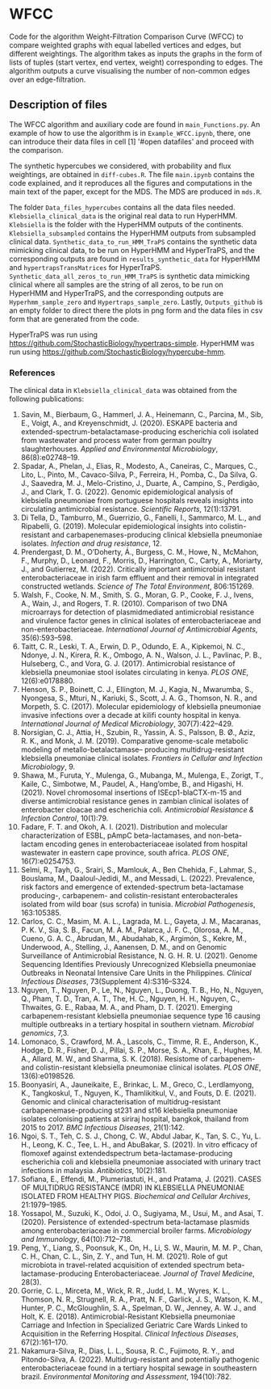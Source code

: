 # WFCC
Code for the algorithm Weight-Filtration Comparison Curve (WFCC) to compare weighted graphs with equal labelled vertices and edges, but different weightings. The algorithm takes as inputs the graphs in the form of lists of tuples (start vertex, end vertex, weight) corresponding to edges. The algorithm outputs a curve visualising the number of non-common edges over an edge-filtration. 

## Description of files
The WFCC algorithm and auxiliary code are found in `main_Functions.py`. An example of how to use the algorithm is in `Example_WFCC.ipynb`, there, one can introduce their data files in cell [1] '#open datafiles' and proceed with the comparison.

The synthetic hypercubes we considered, with probability and flux weightings, are obtained in `diff-cubes.R`. The file `main.ipynb` contains the code explained, and it reproduces all the figures and computations in the main text of the paper, except for the MDS. The MDS are produced in `mds.R`. 

The folder `Data_files_hypercubes` contains all the data files needed. `Klebsiella_clinical_data` is the original real data to run HyperHMM. `Klebsiella` is the folder with the HyperHMM outputs of the continents. `Klebsiella_subsampled` contains the HyperHMM outputs from subsampled clinical data. `Synthetic_data_to_run_HMM_TraPS` contains the synthetic data mimicking clinical data, to be run on HyperHMM and HyperTraPS, and the corresponding outputs are found in `results_synthetic_data` for HyperHMM and `hypertrapsTransMatrices` for HyperTraPS. `Synthetic_data_all_zeros_to_run_HMM_TraPS` is synthetic data mimicking clinical where all samples are the string of all zeros, to be run on HyperHMM and HyperTraPS, and the corresponding outputs are `Hyperhmm_sample_zero` and `Hypertraps_sample_zero`. Lastly, `Outputs_github` is an empty folder to direct there the plots in png form and the data files in csv form that are generated from the code.

HyperTraPS was run using https://github.com/StochasticBiology/hypertraps-simple. HyperHMM was run using https://github.com/StochasticBiology/hypercube-hmm. 

### References 
The clinical data in `Klebsiella_clinical_data` was obtained from the following publications:

1. Savin, M., Bierbaum, G., Hammerl, J. A., Heinemann, C., Parcina, M., Sib, E., Voigt, A., and Kreyenschmidt, J. (2020). ESKAPE bacteria and extended-spectrum-betalactamase-producing escherichia coli isolated from wastewater and process water from german poultry slaughterhouses. *Applied and Environmental Microbiology*, 86(8):e02748–19.
2. Spadar, A., Phelan, J., Elias, R., Modesto, A., Caneiras, C., Marques, C., Lito, L., Pinto, M., Cavaco-Silva, P., Ferreira, H., Pomba, C., Da Silva, G. J., Saavedra, M. J., Melo-Cristino, J., Duarte, A., Campino, S., Perdigão, J., and Clark, T. G. (2022). Genomic epidemiological analysis of klebsiella pneumoniae from portuguese hospitals reveals insights into circulating antimicrobial resistance. *Scientific Reports*, 12(1):13791.
3. Di Tella, D., Tamburro, M., Guerrizio, G., Fanelli, I., Sammarco, M. L., and Ripabelli, G. (2019). Molecular epidemiological insights into colistin-resistant and carbapenemases-producing clinical klebsiella pneumoniae isolates. *Infection and drug resistance*, 12.
4. Prendergast, D. M., O’Doherty, Á., Burgess, C. M., Howe, N., McMahon, F., Murphy, D., Leonard, F., Morris, D., Harrington, C., Carty, A., Moriarty, J., and Gutierrez, M.
(2022). Critically important antimicrobial resistant enterobacteriaceae in irish farm effluent and their removal in integrated constructed wetlands. *Science of The Total Environment*, 806:151269.
5. Walsh, F., Cooke, N. M., Smith, S. G., Moran, G. P., Cooke, F. J., Ivens, A., Wain, J., and Rogers, T. R. (2010). Comparison of two DNA microarrays for detection of plasmidmediated antimicrobial resistance and virulence factor genes in clinical isolates of enterobacteriaceae and non-enterobacteriaceae. *International Journal of Antimicrobial Agents*, 35(6):593–598.
6. Taitt, C. R., Leski, T. A., Erwin, D. P., Odundo, E. A., Kipkemoi, N. C., Ndonye, J. N., Kirera, R. K., Ombogo, A. N., Walson, J. L., Pavlinac, P. B., Hulseberg, C., and Vora, G. J. (2017). Antimicrobial resistance of klebsiella pneumoniae stool isolates circulating in kenya. *PLOS ONE*, 12(6):e0178880.
7. Henson, S. P., Boinett, C. J., Ellington, M. J., Kagia, N., Mwarumba, S., Nyongesa, S., Mturi, N., Kariuki, S., Scott, J. A. G., Thomson, N. R., and Morpeth, S. C. (2017). Molecular epidemiology of klebsiella pneumoniae invasive infections over a decade at kilifi county hospital in kenya. *International Journal of Medical Microbiology*, 307(7):422–429.
8. Norsigian, C. J., Attia, H., Szubin, R., Yassin, A. S., Palsson, B. Ø., Aziz, R. K., and Monk, J. M. (2019). Comparative genome-scale metabolic modeling of metallo-betalactamase– producing multidrug-resistant klebsiella pneumoniae clinical isolates. *Frontiers in Cellular and Infection Microbiology*, 9.
9. Shawa, M., Furuta, Y., Mulenga, G., Mubanga, M., Mulenga, E., Zorigt, T., Kaile, C., Simbotwe, M., Paudel, A., Hang’ombe, B., and Higashi, H. (2021). Novel chromosomal
insertions of ISEcp1-blaCTX-m-15 and diverse antimicrobial resistance genes in zambian clinical isolates of enterobacter cloacae and escherichia coli. *Antimicrobial Resistance & Infection Control*, 10(1):79.
10. Fadare, F. T. and Okoh, A. I. (2021). Distribution and molecular characterization of ESBL, pAmpC beta-lactamases, and non-beta-lactam encoding genes in enterobacteriaceae
isolated from hospital wastewater in eastern cape province, south africa. *PLOS ONE*, 16(7):e0254753.
11. Selmi, R., Tayh, G., Srairi, S., Mamlouk, A., Ben Chehida, F., Lahmar, S., Bouslama, M., Daaloul-Jedidi, M., and Messadi, L. (2022). Prevalence, risk factors and emergence of extended-spectrum beta-lactamase producing-, carbapenem- and colistin-resistant enterobacterales isolated from wild boar (sus scrofa) in tunisia. *Microbial Pathogenesis*, 163:105385.
12. Carlos, C. C., Masim, M. A. L., Lagrada, M. L., Gayeta, J. M., Macaranas, P. K. V., Sia, S. B., Facun, M. A. M., Palarca, J. F. C., Olorosa, A. M., Cueno, G. A. C., Abrudan, M., Abudahab, K., Argimón, S., Kekre, M., Underwood, A., Stelling, J., Aanensen, D. M., and on Genomic Surveillance of Antimicrobial Resistance, N. G. H. R. U. (2021). Genome Sequencing Identifies Previously Unrecognized Klebsiella pneumoniae Outbreaks in Neonatal Intensive Care Units in the Philippines. *Clinical Infectious Diseases*, 73(Supplement 4):S316–S324.
13. Nguyen, T., Nguyen, P., Le, N., Nguyen, L., Duong, T. B., Ho, N., Nguyen, Q., Pham, T. D., Tran, A. T., The, H. C., Nguyen, H. H., Nguyen, C., Thwaites, G. E., Rabaa,
M. A., and Pham, D. T. (2021). Emerging carbapenem-resistant klebsiella pneumoniae sequence type 16 causing multiple outbreaks in a tertiary hospital in southern vietnam. *Microbial genomics*, 7,3.
14. Lomonaco, S., Crawford, M. A., Lascols, C., Timme, R. E., Anderson, K., Hodge, D. R., Fisher, D. J., Pillai, S. P., Morse, S. A., Khan, E., Hughes, M. A., Allard, M. W.,
and Sharma, S. K. (2018). Resistome of carbapenem- and colistin-resistant klebsiella pneumoniae clinical isolates. *PLOS ONE*, 13(6):e0198526.
15. Boonyasiri, A., Jauneikaite, E., Brinkac, L. M., Greco, C., Lerdlamyong, K., Tangkoskul, T., Nguyen, K., Thamlikitkul, V., and Fouts, D. E. (2021). Genomic and clinical
characterisation of multidrug-resistant carbapenemase-producing st231 and st16 klebsiella pneumoniae isolates colonising patients at siriraj hospital, bangkok, thailand from 2015 to 2017. *BMC Infectious Diseases*, 21(1):142.
16. Ngoi, S. T., Teh, C. S. J., Chong, C. W., Abdul Jabar, K., Tan, S. C., Yu, L. H., Leong, K. C., Tee, L. H., and AbuBakar, S. (2021). In vitro efficacy of flomoxef against extendedspectrum beta-lactamase-producing escherichia coli and klebsiella pneumoniae associated with urinary tract infections in malaysia. *Antibiotics*, 10(2):181.
17. Sofiana, E., Effendi, M., Plumeriastuti, H., and Pratama, J. (2021). CASES OF MULTIDRUG RESISTANCE (MDR) IN KLEBSIELLA PNEUMONIAE ISOLATED FROM HEALTHY PIGS. *Biochemical and Cellular Archives*, 21:1979–1985.
18. Yossapol, M., Suzuki, K., Odoi, J. O., Sugiyama, M., Usui, M., and Asai, T. (2020). Persistence of extended-spectrum beta-lactamase plasmids among enterobacteriaceae in
commercial broiler farms. *Microbiology and Immunology*, 64(10):712–718.
19. Peng, Y., Liang, S., Poonsuk, K., On, H., Li, S. W., Maurin, M. M. P., Chan, C. H., Chan, C. L., Sin, Z. Y., and Tun, H. M. (2021). Role of gut microbiota in travel-related acquisition of extended spectrum beta-lactamase-producing Enterobacteriaceae. *Journal of Travel Medicine*, 28(3).
20. Gorrie, C. L., Mirceta, M., Wick, R. R., Judd, L. M., Wyres, K. L., Thomson, N. R., Strugnell, R. A., Pratt, N. F., Garlick, J. S., Watson, K. M., Hunter, P. C., McGloughlin, S. A., Spelman, D. W., Jenney, A. W. J., and Holt, K. E. (2018). Antimicrobial-Resistant Klebsiella pneumoniae Carriage and Infection in Specialized Geriatric Care Wards Linked to Acquisition in the Referring Hospital. *Clinical Infectious Diseases*, 67(2):161–170.
21. Nakamura-Silva, R., Dias, L. L., Sousa, R. C., Fujimoto, R. Y., and Pitondo-Silva, A. (2022). Multidrug-resistant and potentially pathogenic enterobacteriaceae found
in a tertiary hospital sewage in southeastern brazil. *Environmental Monitoring and Assessment*, 194(10):782.

